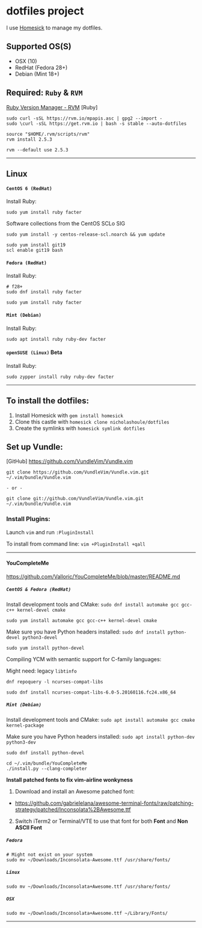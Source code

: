 # dotfiles project

I use [Homesick](https://github.com/technicalpickles/homesick) to manage my dotfiles.

## Supported OS(S)
- OSX (10)
- RedHat (Fedora 28+)
- Debian (Mint 18+)

## Required: `Ruby` & `RVM`

[Ruby Version Manager - RVM](https://rvm.io/)
[Ruby]

```
sudo curl -sSL https://rvm.io/mpapis.asc | gpg2 --import -
sudo \curl -sSL https://get.rvm.io | bash -s stable --auto-dotfiles
```

```
source "$HOME/.rvm/scripts/rvm"
rvm install 2.5.3
```

```
rvm --default use 2.5.3
```

-----

## Linux

#### `CentOS 6 (RedHat)`

Install Ruby:

```
sudo yum install ruby facter
```

Software collections from the CentOS SCLo SIG

```
sudo yum install -y centos-release-scl.noarch && yum update
```

```
sudo yum install git19
scl enable git19 bash
```

#### `Fedora (RedHat)`

Install Ruby:

```
# f28+
sudo dnf install ruby facter
```

```
sudo yum install ruby facter
```

#### `Mint (Debian)`

Install Ruby:

```
sudo apt install ruby ruby-dev facter
```

#### `openSUSE (Linux)` Beta

Install Ruby:

```
sudo zypper install ruby ruby-dev facter
```

-----

## To install the dotfiles:
1. Install Homesick with `gem install homesick`
2. Clone this castle with `homesick clone nicholashoule/dotfiles`
3. Create the symlinks with `homesick symlink dotfiles`

## Set up Vundle:

[GitHub]
https://github.com/VundleVim/Vundle.vim

```
git clone https://github.com/VundleVim/Vundle.vim.git ~/.vim/bundle/Vundle.vim

- or -

git clone git://github.com/VundleVim/Vundle.vim.git ~/.vim/bundle/Vundle.vim
```

### Install Plugins:

Launch `vim` and run `:PluginInstall`

To install from command line: `vim +PluginInstall +qall`

-----

#### YouCompleteMe

https://github.com/Valloric/YouCompleteMe/blob/master/README.md

##### `CentOS & Fedora (RedHat)`

Install development tools and CMake: `sudo dnf install automake gcc gcc-c++ kernel-devel cmake`

`sudo yum install automake gcc gcc-c++ kernel-devel cmake`

Make sure you have Python headers installed: `sudo dnf install python-devel python3-devel`

`sudo yum install python-devel`

Compiling YCM with semantic support for C-family languages:

Might need: legacy `libtinfo`

`dnf repoquery -l ncurses-compat-libs`

`sudo dnf install ncurses-compat-libs-6.0-5.20160116.fc24.x86_64`

##### `Mint (Debian)`

Install development tools and CMake: `sudo apt install automake gcc cmake kernel-package`

Make sure you have Python headers installed: `sudo apt install python-dev python3-dev`

```
sudo dnf install python-devel

cd ~/.vim/bundle/YouCompleteMe
./install.py --clang-completer
```

**Install patched fonts to fix vim-airline wonkyness**

1. Download and install an Awesome patched font:
  - https://github.com/gabrielelana/awesome-terminal-fonts/raw/patching-strategy/patched/Inconsolata%2BAwesome.ttf
2. Switch iTerm2 or Terminal/VTE to use that font for both **Font** and **Non ASCII Font**

##### `Fedora`

```
# Might not exist on your system
sudo mv ~/Downloads/Inconsolata-Awesome.ttf /usr/share/fonts/
```

##### `Linux`

```
sudo mv ~/Downloads/Inconsolata+Awesome.ttf /usr/share/fonts/
```

##### `OSX`
```
sudo mv ~/Downloads/Inconsolata+Awesome.ttf ~/Library/Fonts/
```

-----
